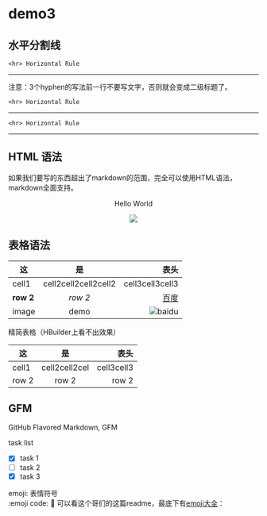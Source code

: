 # demo3

## 水平分割线

    <hr> Horizontal Rule
    
---

注意：3个hyphen的写法前一行不要写文字，否则就会变成二级标题了。

    <hr> Horizontal Rule
    
***

    <hr> Horizontal Rule
    
___

## HTML 语法

如果我们要写的东西超出了markdown的范围，完全可以使用HTML语法，markdown全面支持。

<p align='center'>Hello World</p>
<!--
这些只是注释文字而已。
会被忽视，不用搭理。
-->
<p  align='center'>
<img src='https://www.baidu.com/img/bd_logo1.png?where=super'>
</p>

## 表格语法

| 这 | 是 | 表头 |
| --- | :---: | ---: |
| cell1 | cell2cell2cell2cell2 | cell3cell3cell3 |
| **row 2** | *row 2* | [百度](http://www.baidu.com) |
| image | demo | ![baidu](https://www.baidu.com/img/bd_logo1.png?where=super "百度网站") |

精简表格（HBuilder上看不出效果）  

 这 | 是 | 表头 
 --- | :----: | ------: 
 cell1 | cell2cell2cel | cell3cell3 
 row 2 | row 2 | row 2 

## GFM

GitHub Flavored Markdown, GFM

task list  

- [x] task 1
- [ ] task 2
- [x] task 3

emoji: 表情符号  
    :emoji code:
    :snake:
可以看这个哥们的这篇readme，最底下有[emoji大全](https://github.com/guodongxiaren/README)：

